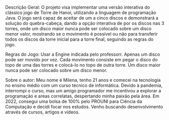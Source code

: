 Descrição Geral:
O projeto visa implementar uma versão interativa do clássico jogo de Torre de Hanoi, utilizando a linguagem de programação Java. O jogo será capaz de aceitar de um a cinco discos e demonstrará a solução do quebra-cabeça, dando a opção interativa de por os discos nas 3 torres, onde um disco maior nunca pode ser colocado sobre um disco menor valor, mostrando se o movimento é possível ou não para transferir todos os discos da torre inicial para a torre final, seguindo as regras do jogo.

Regras do Jogo:
Usar a Engine indicada pelo professorr.
Apenas um disco pode ser movido por vez.
Cada movimento consiste em pegar o disco do topo de uma das torres e colocá-lo no topo de outra torre.
Um disco maior nunca pode ser colocado sobre um disco menor.

Sobre o autor:
Meu nome é Milena, tenho 21 anos e comecei na tecnologia no ensino médio com um curso técnico de informática. Devido à pandemia, interrompi o curso, mas um amigo programador me incentivou a explorar a programação e areas correlatas, despertando minha paixão pela área. Em 2022, consegui uma bolsa de 100% pelo PROUNI para Ciência da Computação e decidi focar nos estudos.  Venho buscando desenvolvimento através de cursos, artigos e vídeos.